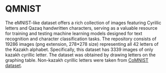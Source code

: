 # QMNIST
The eMNIST-like dataset offers a rich collection of images featuring Cyrillic letters and Qazaq handwritten characters, serving as a valuable resource for training and testing machine learning models designed for text recognition and character classification tasks.
The repository consists of 19286 images (png extension, 278*278 size) representing all 42 letters of the Kazakh alphabet. Specifically, this dataset has 3339 images of only kazakh cyrillic letter. The dataset was obtained by drawing letters on the graphing table. 
Non-kazakh cyrillic letters were taken from [CoMNIST dataset](https://github.com/GregVial/CoMNIST). 
